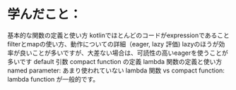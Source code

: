 # 学んだこと：
基本的な関数の定義と使い方
kotlinでほとんどのコードがexpressionであること
filterとmapの使い方、動作についての詳細（eager, lazy 評価)
  lazyのほうが効率が良いことが多いですが、大差ない場合は、可読性の高いeagerを使うことが多いです
default 引数
compact function の定義
lambda 関数の定義と使い方
named parameter: あまり使われていない
lambda 関数 vs compact function: lambda function が一般的です。
